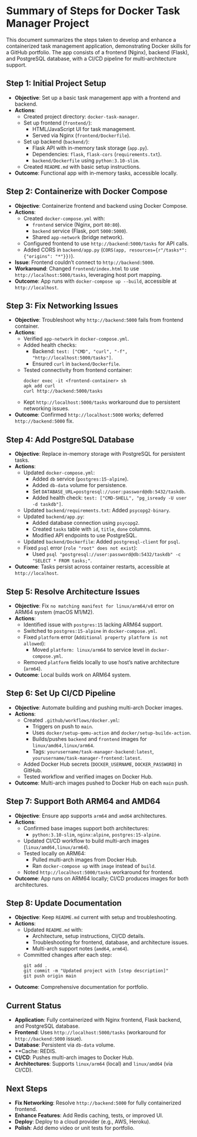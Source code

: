 # Summary of Steps for Docker Task Manager Project

This document summarizes the steps taken to develop and enhance a containerized task management application, demonstrating Docker skills for a GitHub portfolio. The app consists of a frontend (Nginx), backend (Flask), and PostgreSQL database, with a CI/CD pipeline for multi-architecture support.

## Step 1: Initial Project Setup
- **Objective**: Set up a basic task management app with a frontend and backend.
- **Actions**:
  - Created project directory: `docker-task-manager`.
  - Set up frontend (`frontend/`):
    - HTML/JavaScript UI for task management.
    - Served via Nginx (`frontend/Dockerfile`).
  - Set up backend (`backend/`):
    - Flask API with in-memory task storage (`app.py`).
    - Dependencies: `flask`, `flask-cors` (`requirements.txt`).
    - `backend/Dockerfile` using `python:3.10-slim`.
  - Created `README.md` with basic setup instructions.
- **Outcome**: Functional app with in-memory tasks, accessible locally.

## Step 2: Containerize with Docker Compose
- **Objective**: Containerize frontend and backend using Docker Compose.
- **Actions**:
  - Created `docker-compose.yml` with:
    - `frontend` service (Nginx, port `80:80`).
    - `backend` service (Flask, port `5000:5000`).
    - Shared `app-network` (bridge network).
  - Configured frontend to use `http://backend:5000/tasks` for API calls.
  - Added CORS in `backend/app.py` (`CORS(app, resources={r"/tasks*": {"origins": "*"}})`).
- **Issue**: Frontend couldn’t connect to `http://backend:5000`.
- **Workaround**: Changed `frontend/index.html` to use `http://localhost:5000/tasks`, leveraging host port mapping.
- **Outcome**: App runs with `docker-compose up --build`, accessible at `http://localhost`.

## Step 3: Fix Networking Issues
- **Objective**: Troubleshoot why `http://backend:5000` fails from frontend container.
- **Actions**:
  - Verified `app-network` in `docker-compose.yml`.
  - Added health checks:
    - Backend: `test: ["CMD", "curl", "-f", "http://localhost:5000/tasks"]`.
    - Ensured `curl` in `backend/Dockerfile`.
  - Tested connectivity from frontend container:
    ```
    docker exec -it <frontend-container> sh
    apk add curl
    curl http://backend:5000/tasks
    ```
  - Kept `http://localhost:5000/tasks` workaround due to persistent networking issues.
- **Outcome**: Confirmed `http://localhost:5000` works; deferred `http://backend:5000` fix.

## Step 4: Add PostgreSQL Database
- **Objective**: Replace in-memory storage with PostgreSQL for persistent tasks.
- **Actions**:
  - Updated `docker-compose.yml`:
    - Added `db` service (`postgres:15-alpine`).
    - Added `db-data` volume for persistence.
    - Set `DATABASE_URL=postgresql://user:password@db:5432/taskdb`.
    - Added health check: `test: ["CMD-SHELL", "pg_isready -U user -d taskdb"]`.
  - Updated `backend/requirements.txt`: Added `psycopg2-binary`.
  - Updated `backend/app.py`:
    - Added database connection using `psycopg2`.
    - Created `tasks` table with `id`, `title`, `done` columns.
    - Modified API endpoints to use PostgreSQL.
  - Updated `backend/Dockerfile`: Added `postgresql-client` for `psql`.
  - Fixed `psql` error (`role "root" does not exist`):
    - Used `psql "postgresql://user:password@db:5432/taskdb" -c "SELECT * FROM tasks;"`.
- **Outcome**: Tasks persist across container restarts, accessible at `http://localhost`.

## Step 5: Resolve Architecture Issues
- **Objective**: Fix `no matching manifest for linux/arm64/v8` error on ARM64 system (macOS M1/M2).
- **Actions**:
  - Identified issue with `postgres:15` lacking ARM64 support.
  - Switched to `postgres:15-alpine` in `docker-compose.yml`.
  - Fixed `platform` error (`Additional property platform is not allowed`):
    - Moved `platform: linux/arm64` to service level in `docker-compose.yml`.
  - Removed `platform` fields locally to use host’s native architecture (`arm64`).
- **Outcome**: Local builds work on ARM64 system.

## Step 6: Set Up CI/CD Pipeline
- **Objective**: Automate building and pushing multi-arch Docker images.
- **Actions**:
  - Created `.github/workflows/docker.yml`:
    - Triggers on push to `main`.
    - Uses `docker/setup-qemu-action` and `docker/setup-buildx-action`.
    - Builds/pushes `backend` and `frontend` images for `linux/amd64,linux/arm64`.
    - Tags: `yourusername/task-manager-backend:latest`, `yourusername/task-manager-frontend:latest`.
  - Added Docker Hub secrets (`DOCKER_USERNAME`, `DOCKER_PASSWORD`) in GitHub.
  - Tested workflow and verified images on Docker Hub.
- **Outcome**: Multi-arch images pushed to Docker Hub on each `main` push.

## Step 7: Support Both ARM64 and AMD64
- **Objective**: Ensure app supports `arm64` and `amd64` architectures.
- **Actions**:
  - Confirmed base images support both architectures:
    - `python:3.10-slim`, `nginx:alpine`, `postgres:15-alpine`.
  - Updated CI/CD workflow to build multi-arch images (`linux/amd64,linux/arm64`).
  - Tested locally on ARM64:
    - Pulled multi-arch images from Docker Hub.
    - Ran `docker-compose up` with `image` instead of `build`.
  - Noted `http://localhost:5000/tasks` workaround for frontend.
- **Outcome**: App runs on ARM64 locally; CI/CD produces images for both architectures.

## Step 8: Update Documentation
- **Objective**: Keep `README.md` current with setup and troubleshooting.
- **Actions**:
  - Updated `README.md` with:
    - Architecture, setup instructions, CI/CD details.
    - Troubleshooting for frontend, database, and architecture issues.
    - Multi-arch support notes (`amd64`, `arm64`).
  - Committed changes after each step:
    ```
    git add .
    git commit -m "Updated project with [step description]"
    git push origin main
    ```
- **Outcome**: Comprehensive documentation for portfolio.

## Current Status
- **Application**: Fully containerized with Nginx frontend, Flask backend, and PostgreSQL database.
- **Frontend**: Uses `http://localhost:5000/tasks` (workaround for `http://backend:5000` issue).
- **Database**: Persistent via `db-data` volume.
- **Cache: REDIS.
- **CI/CD**: Pushes multi-arch images to Docker Hub.
- **Architectures**: Supports `linux/arm64` (local) and `linux/amd64` (via CI/CD).

## Next Steps
- **Fix Networking**: Resolve `http://backend:5000` for fully containerized frontend.
- **Enhance Features**: Add Redis caching, tests, or improved UI.
- **Deploy**: Deploy to a cloud provider (e.g., AWS, Heroku).
- **Polish**: Add demo video or unit tests for portfolio.

